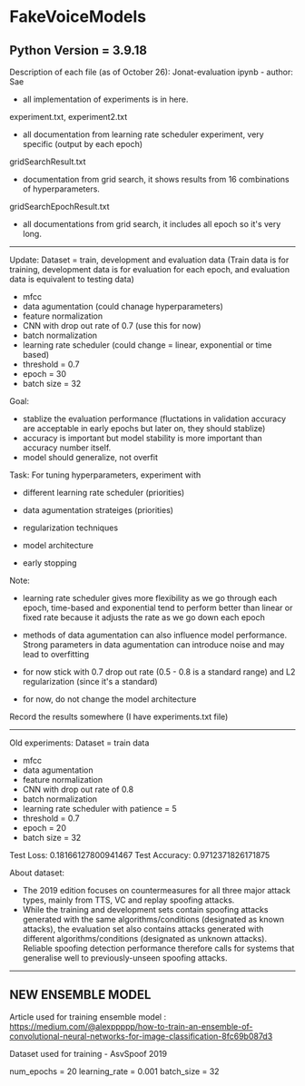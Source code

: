 # FakeVoiceModels

## Python Version = 3.9.18

Description of each file (as of October 26):
Jonat-evaluation ipynb - author: Sae
- all implementation of experiments is in here.

experiment.txt, experiment2.txt
- all documentation from learning rate scheduler experiment, very specific (output by each epoch)

gridSearchResult.txt
- documentation from grid search, it shows results from 16 combinations of hyperparameters.

gridSearchEpochResult.txt
- all documentations from grid search, it includes all epoch so it's very long.


____________

Update:
Dataset = train, development and evaluation data (Train data is for training, development data is for evaluation for each epoch, and evaluation data is equivalent to testing data)
- mfcc
- data agumentation (could chanage hyperparameters)
- feature normalization
- CNN with drop out rate of 0.7 (use this for now)
- batch normalization
- learning rate scheduler (could change = linear, exponential or time based)
- threshold = 0.7
- epoch = 30
- batch size = 32

Goal:
- stablize the evaluation performance (fluctations in validation accuracy are acceptable in early epochs but later on, they should stablize)
- accuracy is important but model stability is more important than accuracy number itself.
- model should generalize, not overfit

Task: 
For tuning hyperparameters, experiment with
- different learning rate scheduler (priorities)
- data agumentation strateiges (priorities)

- regularization techniques
- model architecture
- early stopping

Note:
- learning rate scheduler gives more flexibility as we go through each epoch, time-based and exponential tend to perform better than linear or fixed rate because
it adjusts the rate as we go down each epoch
- methods of data agumentation can also influence model performance. Strong parameters in data agumentation can introduce noise and may lead to overfitting

- for now stick with 0.7 drop out rate (0.5 - 0.8 is a standard range) and L2 regularization (since it's a standard)
- for now, do not change the model architecture

Record the results somewhere (I have experiments.txt file)

__________
Old experiments: Dataset = train data
- mfcc
- data agumentation
- feature normalization
- CNN with drop out rate of 0.8
- batch normalization
- learning rate scheduler with patience = 5
- threshold = 0.7
- epoch = 20
- batch size = 32

Test Loss: 0.18166127800941467
Test Accuracy: 0.9712371826171875

About dataset:
- The 2019 edition focuses on countermeasures for all three major attack types, mainly from TTS, VC and replay spoofing attacks.
- While the training and development sets contain spoofing attacks generated with the same algorithms/conditions (designated as known attacks), the evaluation set also contains attacks generated with different algorithms/conditions (designated as unknown attacks). Reliable spoofing detection performance therefore calls for systems that generalise well to previously-unseen spoofing attacks.


__________

## NEW ENSEMBLE MODEL

Article used for training ensemble model : https://medium.com/@alexppppp/how-to-train-an-ensemble-of-convolutional-neural-networks-for-image-classification-8fc69b087d3 

Dataset used for training - AsvSpoof 2019

num_epochs = 20
learning_rate = 0.001
batch_size = 32